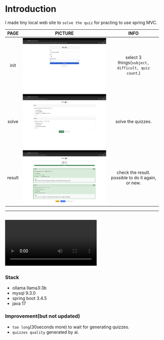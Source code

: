 # Introduction
I made tiny local web site to `solve the quiz` for practing to use spring MVC.

|PAGE|PICTURE|INFO|
|:--:|:--:|:--:|
|init|![index.html](image.png)|select 3 things(`subject, difficult, quiz count`.)
|solve|![questions.html](image-1.png)|solve the quizzes.
|result|![results.html](image-2.png)|check the result. possible to do it again, or new.
---
<video controls src="quiz toy project.mp4" title="Title"></video>
---

### Stack
- ollama llama3:3b
- mysql 9.3.0
- spring boot 3.4.5
- java 17

### Improvement(but not updated)
- `too long`(30seconds more) to wait for generating quizzes.
- `quizzes quality` generated by ai.

